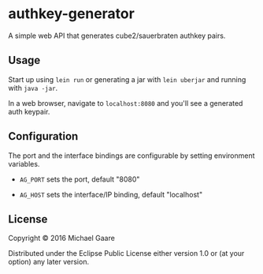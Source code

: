 # authkey-generator

A simple web API that generates cube2/sauerbraten authkey pairs.

## Usage

Start up using `lein run` or generating a jar with `lein uberjar` and
running with `java -jar`.

In a web browser, navigate to `localhost:8080` and you'll see a
generated auth keypair.

## Configuration

The port and the interface bindings are configurable by setting
environment variables.

- `AG_PORT` sets the port, default "8080"

- `AG_HOST` sets the interface/IP binding, default "localhost"

## License

Copyright © 2016 Michael Gaare

Distributed under the Eclipse Public License either version 1.0 or (at
your option) any later version.
